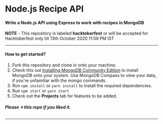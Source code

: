 <h1>Node.js Recipe API</h1>

<h4>Write a Node.js API using Express to work with recipes in MongoDB</h4>

**NOTE** - This repository is labeled **hacktoberfest** or will be accepted for Hacktoberfest only till 13th October 2020 11:59 PM IST

<hr>

<h4>How to get started?</h4>

<ol>
<li>Fork this repository and clone in onto your machine.</li>
<li>Check this out <a href="https://docs.mongodb.com/manual/administration/install-community/">Installing MongoDB Community Edition</a> to install MongoDB onto your system. Use MongoDB Compass to view your data, if you're unfamiliar with the mongo commands.</li>
<li>Run <code>npm install</code> or <code>yarn install</code> to install the required dependencies.</li>
<li>Run <code>npm start</code> or <code>yarn start</code></li>
<li>Check out the <b>Projects</b> tab for features to be added.</li>
</ol>

<h5>Please ⭐️ this repo if you liked it.</h5>

<hr>
